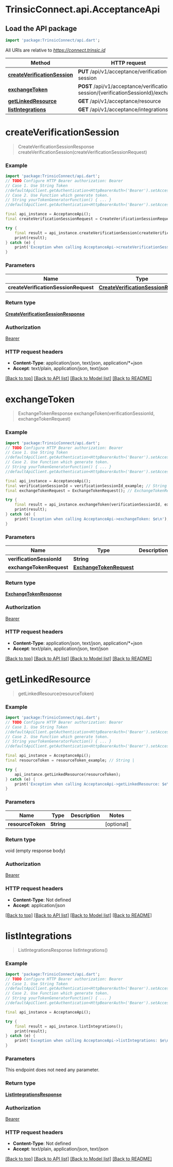 # TrinsicConnect.api.AcceptanceApi

## Load the API package
```dart
import 'package:TrinsicConnect/api.dart';
```

All URIs are relative to *https://connect.trinsic.id*

Method | HTTP request | Description
------------- | ------------- | -------------
[**createVerificationSession**](AcceptanceApi.md#createverificationsession) | **PUT** /api/v1/acceptance/verification-session | 
[**exchangeToken**](AcceptanceApi.md#exchangetoken) | **POST** /api/v1/acceptance/verification-session/{verificationSessionId}/exchange | 
[**getLinkedResource**](AcceptanceApi.md#getlinkedresource) | **GET** /api/v1/acceptance/resource | 
[**listIntegrations**](AcceptanceApi.md#listintegrations) | **GET** /api/v1/acceptance/integrations | 


# **createVerificationSession**
> CreateVerificationSessionResponse createVerificationSession(createVerificationSessionRequest)



### Example
```dart
import 'package:TrinsicConnect/api.dart';
// TODO Configure HTTP Bearer authorization: Bearer
// Case 1. Use String Token
//defaultApiClient.getAuthentication<HttpBearerAuth>('Bearer').setAccessToken('YOUR_ACCESS_TOKEN');
// Case 2. Use Function which generate token.
// String yourTokenGeneratorFunction() { ... }
//defaultApiClient.getAuthentication<HttpBearerAuth>('Bearer').setAccessToken(yourTokenGeneratorFunction);

final api_instance = AcceptanceApi();
final createVerificationSessionRequest = CreateVerificationSessionRequest(); // CreateVerificationSessionRequest | 

try {
    final result = api_instance.createVerificationSession(createVerificationSessionRequest);
    print(result);
} catch (e) {
    print('Exception when calling AcceptanceApi->createVerificationSession: $e\n');
}
```

### Parameters

Name | Type | Description  | Notes
------------- | ------------- | ------------- | -------------
 **createVerificationSessionRequest** | [**CreateVerificationSessionRequest**](CreateVerificationSessionRequest.md)|  | [optional] 

### Return type

[**CreateVerificationSessionResponse**](CreateVerificationSessionResponse.md)

### Authorization

[Bearer](../README.md#Bearer)

### HTTP request headers

 - **Content-Type**: application/json, text/json, application/*+json
 - **Accept**: text/plain, application/json, text/json

[[Back to top]](#) [[Back to API list]](../README.md#documentation-for-api-endpoints) [[Back to Model list]](../README.md#documentation-for-models) [[Back to README]](../README.md)

# **exchangeToken**
> ExchangeTokenResponse exchangeToken(verificationSessionId, exchangeTokenRequest)



### Example
```dart
import 'package:TrinsicConnect/api.dart';
// TODO Configure HTTP Bearer authorization: Bearer
// Case 1. Use String Token
//defaultApiClient.getAuthentication<HttpBearerAuth>('Bearer').setAccessToken('YOUR_ACCESS_TOKEN');
// Case 2. Use Function which generate token.
// String yourTokenGeneratorFunction() { ... }
//defaultApiClient.getAuthentication<HttpBearerAuth>('Bearer').setAccessToken(yourTokenGeneratorFunction);

final api_instance = AcceptanceApi();
final verificationSessionId = verificationSessionId_example; // String | 
final exchangeTokenRequest = ExchangeTokenRequest(); // ExchangeTokenRequest | 

try {
    final result = api_instance.exchangeToken(verificationSessionId, exchangeTokenRequest);
    print(result);
} catch (e) {
    print('Exception when calling AcceptanceApi->exchangeToken: $e\n');
}
```

### Parameters

Name | Type | Description  | Notes
------------- | ------------- | ------------- | -------------
 **verificationSessionId** | **String**|  | 
 **exchangeTokenRequest** | [**ExchangeTokenRequest**](ExchangeTokenRequest.md)|  | [optional] 

### Return type

[**ExchangeTokenResponse**](ExchangeTokenResponse.md)

### Authorization

[Bearer](../README.md#Bearer)

### HTTP request headers

 - **Content-Type**: application/json, text/json, application/*+json
 - **Accept**: text/plain, application/json, text/json

[[Back to top]](#) [[Back to API list]](../README.md#documentation-for-api-endpoints) [[Back to Model list]](../README.md#documentation-for-models) [[Back to README]](../README.md)

# **getLinkedResource**
> getLinkedResource(resourceToken)



### Example
```dart
import 'package:TrinsicConnect/api.dart';
// TODO Configure HTTP Bearer authorization: Bearer
// Case 1. Use String Token
//defaultApiClient.getAuthentication<HttpBearerAuth>('Bearer').setAccessToken('YOUR_ACCESS_TOKEN');
// Case 2. Use Function which generate token.
// String yourTokenGeneratorFunction() { ... }
//defaultApiClient.getAuthentication<HttpBearerAuth>('Bearer').setAccessToken(yourTokenGeneratorFunction);

final api_instance = AcceptanceApi();
final resourceToken = resourceToken_example; // String | 

try {
    api_instance.getLinkedResource(resourceToken);
} catch (e) {
    print('Exception when calling AcceptanceApi->getLinkedResource: $e\n');
}
```

### Parameters

Name | Type | Description  | Notes
------------- | ------------- | ------------- | -------------
 **resourceToken** | **String**|  | [optional] 

### Return type

void (empty response body)

### Authorization

[Bearer](../README.md#Bearer)

### HTTP request headers

 - **Content-Type**: Not defined
 - **Accept**: application/json

[[Back to top]](#) [[Back to API list]](../README.md#documentation-for-api-endpoints) [[Back to Model list]](../README.md#documentation-for-models) [[Back to README]](../README.md)

# **listIntegrations**
> ListIntegrationsResponse listIntegrations()



### Example
```dart
import 'package:TrinsicConnect/api.dart';
// TODO Configure HTTP Bearer authorization: Bearer
// Case 1. Use String Token
//defaultApiClient.getAuthentication<HttpBearerAuth>('Bearer').setAccessToken('YOUR_ACCESS_TOKEN');
// Case 2. Use Function which generate token.
// String yourTokenGeneratorFunction() { ... }
//defaultApiClient.getAuthentication<HttpBearerAuth>('Bearer').setAccessToken(yourTokenGeneratorFunction);

final api_instance = AcceptanceApi();

try {
    final result = api_instance.listIntegrations();
    print(result);
} catch (e) {
    print('Exception when calling AcceptanceApi->listIntegrations: $e\n');
}
```

### Parameters
This endpoint does not need any parameter.

### Return type

[**ListIntegrationsResponse**](ListIntegrationsResponse.md)

### Authorization

[Bearer](../README.md#Bearer)

### HTTP request headers

 - **Content-Type**: Not defined
 - **Accept**: text/plain, application/json, text/json

[[Back to top]](#) [[Back to API list]](../README.md#documentation-for-api-endpoints) [[Back to Model list]](../README.md#documentation-for-models) [[Back to README]](../README.md)

